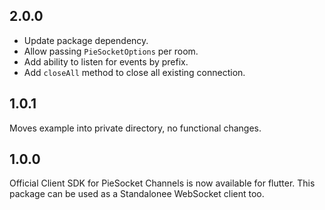 ## 2.0.0

- Update package dependency.
- Allow passing `PieSocketOptions` per room.
- Add ability to listen for events by prefix.
- Add `closeAll` method to close all existing connection.

## 1.0.1

Moves example into private directory, no functional changes.

## 1.0.0

Official Client SDK for PieSocket Channels is now available for flutter.
This package can be used as a Standalonee WebSocket client too.